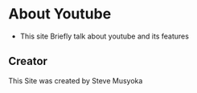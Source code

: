 # About Youtube
 - This site Briefly talk about youtube and its features

 ## Creator 
 
 This Site was created by Steve Musyoka
 
